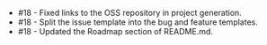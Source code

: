 - #18 - Fixed links to the OSS repository in project generation.
- #18 - Split the issue template into the bug and feature templates.
- #18 - Updated the Roadmap section of README.md.
